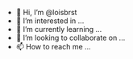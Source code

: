 - 👋 Hi, I’m @loisbrst
- 👀 I’m interested in ...
- 🌱 I’m currently learning ...
- 💞️ I’m looking to collaborate on ...
- 📫 How to reach me ...

<!---
loisbrst/loisbrst is a ✨ special ✨ repository because its `README.md` (this file) appears on your GitHub profile.
You can click the Preview link to take a look at your changes.
--->
